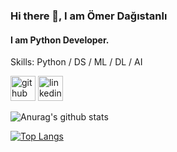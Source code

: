 ### Hi there 👋, I am Ömer Dağıstanlı
#### I am Python Developer.

Skills: Python / DS / ML / DL / AI



[<img src='https://cdn.jsdelivr.net/npm/simple-icons@3.0.1/icons/github.svg' alt='github' height='40'>](https://github.com/omerdagistanli)  [<img src='https://cdn.jsdelivr.net/npm/simple-icons@3.0.1/icons/linkedin.svg' alt='linkedin' height='40'>](https://www.linkedin.com/in/omerdagistanli/)  

![Anurag's github stats](https://github-readme-stats.vercel.app/api?username=omerdagistanli&show_icons=true&theme=merko)

[![Top Langs](https://github-readme-stats.vercel.app/api/top-langs/?username=omerdagistanli)](https://github.com/anuraghazra/github-readme-stats)

